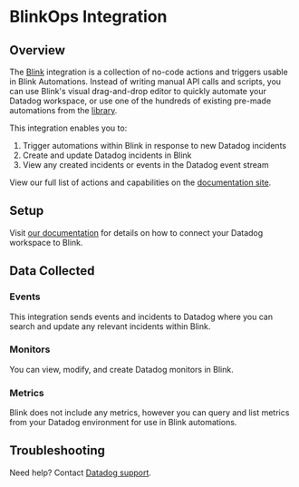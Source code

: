 # BlinkOps Integration

## Overview

The [Blink][1] integration is a collection of no-code actions and triggers usable in Blink Automations. Instead of writing manual API calls and scripts, you can use Blink's visual drag-and-drop editor to quickly automate your Datadog workspace, or use one of the hundreds of existing pre-made automations from the [library][2].

This integration enables you to:
1. Trigger automations within Blink in response to new Datadog incidents 
2. Create and update Datadog incidents in Blink 
3. View any created incidents or events in the Datadog event stream

View our full list of actions and capabilities on the [documentation site][3].

## Setup

Visit [our documentation][4] for details on how to connect your Datadog workspace to Blink.

## Data Collected

### Events

This integration sends events and incidents to Datadog where you can search and update any relevant incidents within Blink. 

### Monitors

You can view, modify, and create Datadog monitors in Blink.

### Metrics

Blink does not include any metrics, however you can query and list metrics from your Datadog environment for use in Blink automations.

## Troubleshooting

Need help? Contact [Datadog support][5].

[1]: https://www.blinkops.com/
[2]: https://library.blinkops.com/
[3]: https://www.docs.blinkops.com/docs/Integrations/Datadog/Actions
[4]: https://www.docs.blinkops.com/docs/Integrations/Datadog/
[5]: https://docs.datadoghq.com/help/
